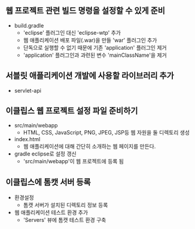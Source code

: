 ## 웹 프로젝트 관련 빌드 명령을 설정할 수 있게 준비
- build.gradle
    - 'eclipse' 플러그인 대신 'eclipse-wtp' 추가
    - 웹 애플리케이션 배포 파일(.war)을 만들 'war' 플러그인 추가
    - 단독으로 실행할 수 없기 때문에 기존 'application' 플러그인 제거
    - 'application' 플러그인과 과련된 변수 'mainClassName'을 제거

## 서블릿 애플리케이션 개발에 사용할 라이브러리 추가
- servlet-api

## 이클립스 웹 프로젝트 설정 파일 준비하기
- src/main/webapp
    - HTML, CSS, JavaScript, PNG, JPEG, JSP등 웹 자원을 둘 디렉토리 생성
- index.html
    - 웹 애플리케이션에 대해 간단히 소개하는 웹 페이지를 만든다.
- gradle eclipse로 설정 갱신
    - 'src/main/webapp'이 웹 프로젝트에 등록 됨

## 이클립스에 톰캣 서버 등록
- 환경설정
    - 톰캣 서버가 설치된 디렉토리 정보 등록
- 웹 애플리케이션 테스트 환경 추가
    - 'Servers' 뷰에 톰캣 테스트 환경 구축
